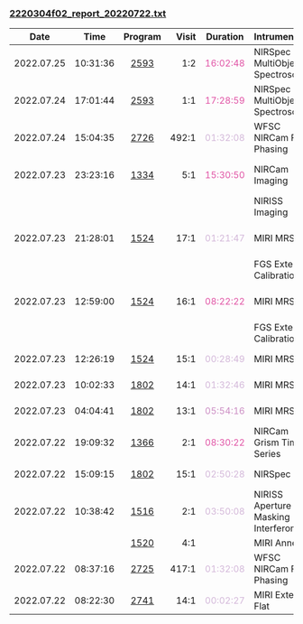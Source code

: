 

### <a href="https://www.stsci.edu/files/live/sites/www/files/home/jwst/science-execution/observing-schedules/_documents/2220304f02_report_20220722.txt" > 2220304f02_report_20220722.txt </a>

|  Date  |  Time   | Program | Visit | Duration | Intrument | Target | Keywords | 
| :----: | :-----: | :-----: | ----: | :------: | :-------- | :----- | :------- |
| 2022.07.25 | 10:31:36  | <a href="https://www.stsci.edu/jwst-program-info/program/?program=2593"> 2593 </a> |   1:2  |  <span style="color:#e155a6;"> 16:02:48 </span>  | NIRSpec MultiObject Spectroscopy      | Q2343-22J7-TAJ10-WBS-CONJ28-M25              |                                                   |
| 2022.07.24 | 17:01:44  | <a href="https://www.stsci.edu/jwst-program-info/program/?program=2593"> 2593 </a> |   1:1  |  <span style="color:#e155a6;"> 17:28:59 </span>  | NIRSpec MultiObject Spectroscopy      | Q2343-22J7-TAJ10-WBS-CONJ28-M25              |                                                   |
| 2022.07.24 | 15:04:35  | <a href="https://www.stsci.edu/jwst-program-info/program/?program=2726"> 2726 </a> | 492:1  |  <span style="color:#d4b9da;"> 01:32:08 </span>  | WFSC NIRCam Fine Phasing              | 2MASS-23545446-1907498                       |  Focus test                                       |
| 2022.07.23 | 23:23:16  | <a href="https://www.stsci.edu/jwst-program-info/program/?program=1334"> 1334 </a> |   5:1  |  <span style="color:#e155a6;"> 15:30:50 </span>  | NIRCam Imaging                        | WLM                                          |  Dwarf galaxies,  Dwarf irregular galaxies        |
|  |  |  |   |  |  NIRISS Imaging                        | Coordinated Parallel  |   |
| 2022.07.23 | 21:28:01  | <a href="https://www.stsci.edu/jwst-program-info/program/?program=1524"> 1524 </a> |  17:1  |  <span style="color:#d4b9da;"> 01:21:47 </span>  | MIRI MRS IFU   | 10LAC                                        |  Astrometric,  Point spread function,  Spectrophotometric |
|  |  |  |   |  |  FGS External Calibration              | Coordinated Parallel  |   |
| 2022.07.23 | 12:59:00  | <a href="https://www.stsci.edu/jwst-program-info/program/?program=1524"> 1524 </a> |  16:1  |  <span style="color:#e155a6;"> 08:22:22 </span>  | MIRI MRS IFU   | 10LAC                                        |  Astrometric,  Point spread function,  Spectrophotometric |
|  |  |  |   |  |  FGS External Calibration              | Coordinated Parallel  |   |
| 2022.07.23 | 12:26:19  | <a href="https://www.stsci.edu/jwst-program-info/program/?program=1524"> 1524 </a> |  15:1  |  <span style="color:#d4b9da;"> 00:28:49 </span>  | MIRI MRS IFU   | 10LAC-BKG                                    |  Telescope/sky background                         |
| 2022.07.23 | 10:02:33  | <a href="https://www.stsci.edu/jwst-program-info/program/?program=1802"> 1802 </a> |  14:1  |  <span style="color:#d4b9da;"> 01:32:46 </span>  | MIRI MRS IFU   | IRAS16253-BACKGROUND                         |  Telescope/sky background                         |
| 2022.07.23 | 04:04:41  | <a href="https://www.stsci.edu/jwst-program-info/program/?program=1802"> 1802 </a> |  13:1  |  <span style="color:#cc8ec4;"> 05:54:16 </span>  | MIRI MRS IFU   | IRAS16253-SPECTROSCOPY                       |  Protostars,  Young stellar objects               |
| 2022.07.22 | 19:09:32  | <a href="https://www.stsci.edu/jwst-program-info/program/?program=1366"> 1366 </a> |   2:1  |  <span style="color:#e155a6;"> 08:30:22 </span>  | NIRCam Grism Time Series              | WASP-39                                      |  Exoplanet Systems                                |
| 2022.07.22 | 15:09:15  | <a href="https://www.stsci.edu/jwst-program-info/program/?program=1802"> 1802 </a> |  15:1  |  <span style="color:#d4b9da;"> 02:50:28 </span>  | NIRSpec IFU              | IRAS16253                                    |  Protostars,  Young stellar objects               |
| 2022.07.22 | 10:38:42  | <a href="https://www.stsci.edu/jwst-program-info/program/?program=1516"> 1516 </a> |   2:1  |  <span style="color:#d4b8d9;"> 03:50:08 </span>  | NIRISS Aperture Masking Interferometry  | HD-163466                                    |  A dwarfs                                         |
|  |  | <a href="https://www.stsci.edu/jwst-program-info/program/?program=1520"> 1520 </a> |   4:1  |  |  MIRI Anneal                           | Internal Calibration  |   |
| 2022.07.22 | 08:37:16  | <a href="https://www.stsci.edu/jwst-program-info/program/?program=2725"> 2725 </a> | 417:1  |  <span style="color:#d4b9da;"> 01:32:08 </span>  | WFSC NIRCam Fine Phasing              | 2MASS-17114881+1109085                       |  Focus test                                       |
| 2022.07.22 | 08:22:30  | <a href="https://www.stsci.edu/jwst-program-info/program/?program=2741"> 2741 </a> |  14:1  |  <span style="color:#d4b9da;"> 00:02:27 </span>  | MIRI External Flat                    |                                              |                                                   |
